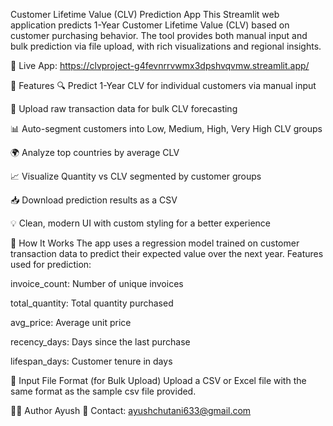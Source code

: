 Customer Lifetime Value (CLV) Prediction App
This Streamlit web application predicts 1-Year Customer Lifetime Value (CLV) based on customer purchasing behavior. The tool provides both manual input and bulk prediction via file upload, with rich visualizations and regional insights.

🔗 Live App: https://clvproject-g4fevnrrvwmx3dpshvqvmw.streamlit.app/

🚀 Features
🔍 Predict 1-Year CLV for individual customers via manual input

📁 Upload raw transaction data for bulk CLV forecasting

📊 Auto-segment customers into Low, Medium, High, Very High CLV groups

🌍 Analyze top countries by average CLV

📈 Visualize Quantity vs CLV segmented by customer groups

📥 Download prediction results as a CSV

💡 Clean, modern UI with custom styling for a better experience


🧠 How It Works
The app uses a regression model trained on customer transaction data to predict their expected value over the next year. Features used for prediction:

invoice_count: Number of unique invoices

total_quantity: Total quantity purchased

avg_price: Average unit price

recency_days: Days since the last purchase

lifespan_days: Customer tenure in days

📁 Input File Format (for Bulk Upload)
Upload a CSV or Excel file with the same format as the sample csv file provided.


🙋‍♂️ Author
Ayush
📧 Contact: ayushchutani633@gmail.com

